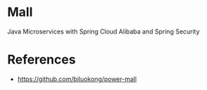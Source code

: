 # Mall
Java Microservices with Spring Cloud Alibaba and Spring Security

# References
- https://github.com/biluokong/power-mall
